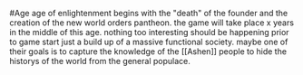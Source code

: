 #Age 
age of enlightenment begins with the "death" of the founder and the creation of the new world orders pantheon. the game will take place x years in the middle of this age. nothing too interesting should be happening prior to game start just a build up of a massive functional society. maybe one of their goals is to capture the knowledge of the [[Ashen]] people to hide the historys of the world from the general populace.
